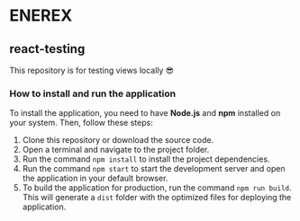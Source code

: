 # ENEREX

## react-testing

This repository is for testing views locally 😎

### How to install and run the application

To install the application, you need to have **Node.js** and **npm** installed on your system. Then, follow these steps:

1. Clone this repository or download the source code.
2. Open a terminal and navigate to the project folder.
3. Run the command `npm install` to install the project dependencies.
4. Run the command `npm start` to start the development server and open the application in your default browser.
5. To build the application for production, run the command `npm run build`. This will generate a `dist` folder with the optimized files for deploying the application.
